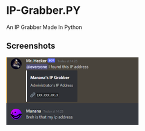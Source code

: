 # IP-Grabber.PY
An IP Grabber Made In Python

## Screenshots
<img src="https://github.com/MananaTheOne/IP-Grabber.PY/blob/main/screenshots/screenshot.png?raw=true" width=350>
